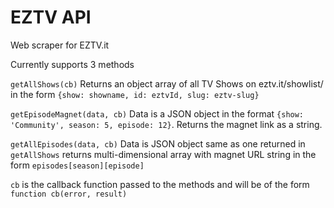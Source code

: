 EZTV API
========
Web scraper for EZTV.it

Currently supports 3 methods

`getAllShows(cb)` Returns an object array of all TV Shows on eztv.it/showlist/ in the form `{show: showname, id: eztvId, slug: eztv-slug}`

`getEpisodeMagnet(data, cb)` Data is a JSON object in the format `{show: 'Community', season: 5, episode: 12}`. Returns the magnet link as a string.

`getAllEpisodes(data, cb)` Data is JSON object same as one returned in `getAllShows` returns multi-dimensional array with magnet URL string in the form `episodes[season][episode]`

`cb` is the callback function passed to the methods and will be of the form `function cb(error, result)`
